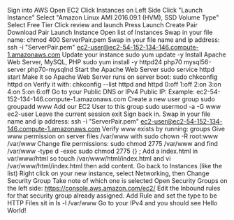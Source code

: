 Sign into AWS
Open EC2
Click Instances on Left Side
Click "Launch Instance"
Select "Amazon Linux AMI 2016.09.1 (HVM), SSD Volume Type"
Select Free Tier
Click review and launch
Press Launch
Create Pair
Download Pair
Launch Instance
Open list of Instances
Swap in your file name: chmod 400 ServerPair.pem
Swap in your file name and ip address: ssh -i "ServerPair.pem" ec2-user@ec2-54-152-134-146.compute-1.amazonaws.com
Update your instance sudo yum update -y
Install Apache Web Server, MySQL, PHP sudo yum install -y httpd24 php70 mysql56-server php70-mysqlnd
Start the Apache Web Server sudo service httpd start
Make it so Apache Web Server runs on server boot: sudo chkconfig httpd on
Verify it with: chkconfig --list httpd and httpd 0:off 1:off 2:on 3:on 4:on 5:on 6:off
Go to your Public DNS or IPv4 Public IP: Example: ec2-54-152-134-146.compute-1.amazonaws.com
Create a new user group sudo groupadd www
Add our EC2 User to this group sudo usermod -a -G www ec2-user
Leave the current session exit
Sign back in. Swap in your file name and ip address: ssh -i "ServerPair.pem" ec2-user@ec2-54-152-134-146.compute-1.amazonaws.com
Verify www exists by running: groups
Give www permission on server files /var/www with sudo chown -R root:www /var/www
Change file permissions: sudo chmod 2775 /var/www and find /var/www -type d -exec sudo chmod 2775 {} \;
Add a index.html in var/www/html so touch /var/www/html/index.html and vi /var/www/html/index.html then add content.
Go back to Instances (like the list)
Right click on your new instance, select Networking, then Change Security Group
Take note of which one is selected
Open Security Groups on the left side: https://console.aws.amazon.com/ec2/
Edit the Inbound rules for that security group already assigned.
Add Rule and set the type to be HTTP
Files sit in ls -l /var/www
Go to your IPv4 and you should see Hello World!


